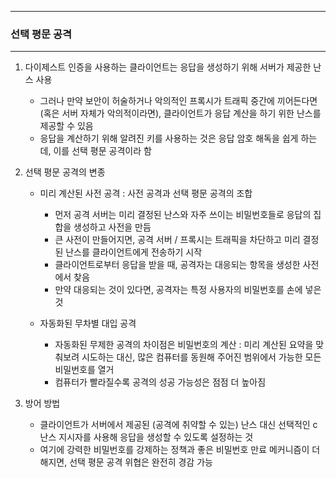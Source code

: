 -----
### 선택 평문 공격
-----
1. 다이제스트 인증을 사용하는 클라이언트는 응답을 생성하기 위해 서버가 제공한 난스 사용
   - 그러나 만약 보안이 허술하거나 악의적인 프록시가 트래픽 중간에 끼어든다면(혹은 서버 자체가 악의적이라면), 클라이언트가 응답 계산을 하기 위한 난스를 제공할 수 있음
   - 응답을 계산하기 위해 알려진 키를 사용하는 것은 응답 암호 해독을 쉽게 하는데, 이를 선택 평문 공격이라 함

2. 선택 평문 공격의 변종
   - 미리 계산된 사전 공격 : 사전 공격과 선택 평문 공격의 조합
     + 먼저 공격 서버는 미리 결정된 난스와 자주 쓰이는 비밀번호들로 응답의 집합을 생성하고 사전을 만듬
     + 큰 사전이 만들어지면, 공격 서버 / 프록시는 트래픽을 차단하고 미리 결정된 난스를 클라이언트에게 전송하기 시작
     + 클라이언트로부터 응답을 받을 때, 공격자는 대응되는 항목을 생성한 사전에서 찾음
     + 만약 대응되는 것이 있다면, 공격자는 특정 사용자의 비밀번호를 손에 넣은 것

   - 자동화된 무차별 대입 공격
     + 자동화된 무제한 공격의 차이점은 비밀번호의 계산 : 미리 계산된 요약을 맞춰보려 시도하는 대신, 많은 컴퓨터를 동원해 주어진 범위에서 가능한 모든 비밀번호를 열거
     + 컴퓨터가 빨라질수록 공격의 성공 가능성은 점점 더 높아짐

3. 방어 방법
   - 클라이언트가 서버에서 제공된 (공격에 취약할 수 있는) 난스 대신 선택적인 c난스 지시자를 사용해 응답을 생성할 수 있도록 설정하는 것
   - 여기에 강력한 비밀번호를 강제하는 정책과 좋은 비밀번호 만료 메커니즘이 더해지면, 선택 평문 공격 위협은 완전히 경감 가능
